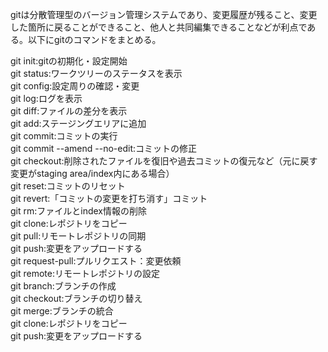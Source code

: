gitは分散管理型のバージョン管理システムであり、変更履歴が残ること、変更した箇所に戻ることができること、他人と共同編集できることなどが利点である。以下にgitのコマンドをまとめる。　　

git init:gitの初期化・設定開始  
git status:ワークツリーのステータスを表示  
git config:設定周りの確認・変更  
git log:ログを表示  
git diff:ファイルの差分を表示  
git add:ステージングエリアに追加  
git commit:コミットの実行  
git commit --amend --no-edit:コミットの修正  
git checkout:削除されたファイルを復旧や過去コミットの復元など（元に戻す変更がstaging area/index内にある場合）  
git reset:コミットのリセット  
git revert:「コミットの変更を打ち消す」コミット  
git rm:ファイルとindex情報の削除    
git clone:レポジトリをコピー  
git pull:リモートレポジトリの同期	  
git push:変更をアップロードする  
git request-pull:プルリクエスト：変更依頼  
git remote:リモートレポジトリの設定  
git branch:ブランチの作成  
git checkout:ブランチの切り替え  
git merge:ブランチの統合  
git clone:レポジトリをコピー  
git push:変更をアップロードする  
